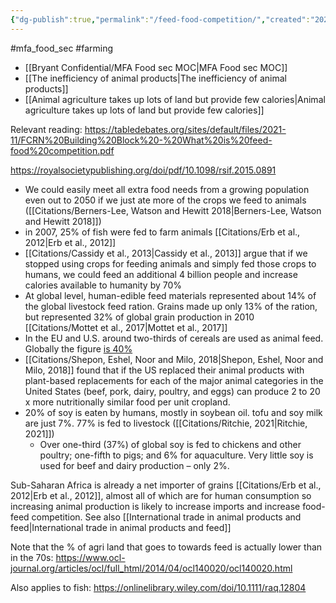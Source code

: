```yaml
---
{"dg-publish":true,"permalink":"/feed-food-competition/","created":"2024-04-19T17:37:50.000+01:00","updated":"2025-09-28T23:52:33.348+01:00"}
---
```


#mfa_food_sec #farming 

- [[Bryant Confidential/MFA Food sec MOC\|MFA Food sec MOC]]
- [[The inefficiency of animal products\|The inefficiency of animal products]]
- [[Animal agriculture takes up lots of land but provide few calories\|Animal agriculture takes up lots of land but provide few calories]]

Relevant reading: https://tabledebates.org/sites/default/files/2021-11/FCRN%20Building%20Block%20-%20What%20is%20feed-food%20competition.pdf

https://royalsocietypublishing.org/doi/pdf/10.1098/rsif.2015.0891

- We could easily meet all extra food needs from a growing population even out to 2050 if we just ate more of the crops we feed to animals ([[Citations/Berners-Lee, Watson and Hewitt 2018\|Berners-Lee, Watson and Hewitt 2018]])
- in 2007, 25% of fish were fed to farm animals [[Citations/Erb et al., 2012\|Erb et al., 2012]]
- [[Citations/Cassidy et al., 2013\|Cassidy et al., 2013]] argue that if we stopped using crops for feeding animals and simply fed those crops to humans, we could feed an additional 4 billion people and increase calories available to humanity by 70%
- At global level, human-edible feed materials represented about 14% of the global livestock feed ration. Grains made up only 13% of the ration, but represented 32% of global grain production in 2010 [[Citations/Mottet et al., 2017\|Mottet et al., 2017]]
- In the EU and U.S. around two-thirds of cereals are used as animal feed. Globally the figure [is 40%](https://www.openaccessgovernment.org/livestock-production/129347/)
- [[Citations/Shepon, Eshel, Noor and Milo, 2018\|Shepon, Eshel, Noor and Milo, 2018]] found that if the US replaced their animal products with plant-based replacements for each of the major animal categories in the United States (beef, pork, dairy, poultry, and eggs) can produce 2 to 20 x more nutritionally similar food per unit cropland.
- 20% of soy is eaten by humans, mostly in soybean oil. tofu and soy milk are just 7%. 77% is fed to livestock ([[Citations/Ritchie, 2021\|Ritchie, 2021]])
	- Over one-third (37%) of global soy is fed to chickens and other poultry; one-fifth to pigs; and 6% for aquaculture. Very little soy is used for beef and dairy production – only 2%.

Sub-Saharan Africa is already a net importer of grains [[Citations/Erb et al., 2012\|Erb et al., 2012]], almost all of which are for human consumption so increasing animal production is likely to increase imports and increase food-feed competition. See also [[International trade in animal products and feed\|International trade in animal products and feed]]

Note that the % of agri land that goes to towards feed is actually lower than in the 70s: https://www.ocl-journal.org/articles/ocl/full_html/2014/04/ocl140020/ocl140020.html

Also applies to fish: https://onlinelibrary.wiley.com/doi/10.1111/raq.12804